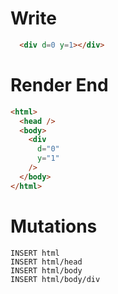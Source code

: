 # Write
```html
  <div d=0 y=1></div>
```

# Render End
```html
<html>
  <head />
  <body>
    <div
      d="0"
      y="1"
    />
  </body>
</html>
```

# Mutations
```
INSERT html
INSERT html/head
INSERT html/body
INSERT html/body/div
```